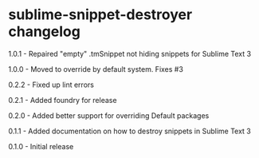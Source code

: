 # sublime-snippet-destroyer changelog
1.0.1 - Repaired "empty" .tmSnippet not hiding snippets for Sublime Text 3

1.0.0 - Moved to override by default system. Fixes #3

0.2.2 - Fixed up lint errors

0.2.1 - Added foundry for release

0.2.0 - Added better support for overriding Default packages

0.1.1 - Added documentation on how to destroy snippets in Sublime Text 3

0.1.0 - Initial release

